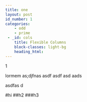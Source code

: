 ```yaml
---
title: one
layout: post
id_number: 1
categories: 
    - odd
    - prime
 - _id: cols
    title: Flexible Columns
    block-classes: light-bg
    heading_html:
---
```


1

lormem as;djfnas
asdf asdf asd
aads

asdfas d

#hi
##h2
###h3